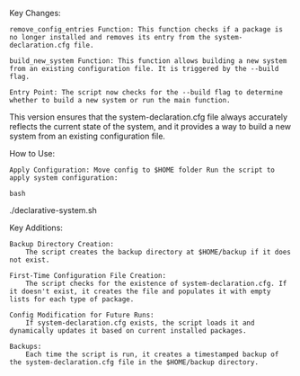Key Changes:

    remove_config_entries Function: This function checks if a package is no longer installed and removes its entry from the system-declaration.cfg file.

    build_new_system Function: This function allows building a new system from an existing configuration file. It is triggered by the --build flag.

    Entry Point: The script now checks for the --build flag to determine whether to build a new system or run the main function.

This version ensures that the system-declaration.cfg file always accurately reflects the current state of the system, and it provides a way to build a new system from an existing configuration file.


How to Use:

    Apply Configuration: Move config to $HOME folder Run the script to apply system configuration:

    bash

./declarative-system.sh

Key Additions:

    Backup Directory Creation:
        The script creates the backup directory at $HOME/backup if it does not exist.

    First-Time Configuration File Creation:
        The script checks for the existence of system-declaration.cfg. If it doesn't exist, it creates the file and populates it with empty lists for each type of package.

    Config Modification for Future Runs:
        If system-declaration.cfg exists, the script loads it and dynamically updates it based on current installed packages.

    Backups:
        Each time the script is run, it creates a timestamped backup of the system-declaration.cfg file in the $HOME/backup directory.

